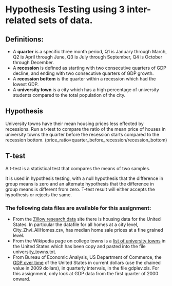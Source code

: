 # Hypothesis Testing using 3 inter-related sets of data.

## Definitions:

- A **quarter** is a specific three month period, Q1 is January through March, Q2 is April through June, Q3 is July through September, Q4 is October through December.
- A **recession** is defined as starting with two consecutive quarters of GDP decline, and ending with two consecutive quarters of GDP growth.
- A **recession bottom** is the quarter within a recession which had the lowest GDP.
- A **university town** is a city which has a high percentage of university students compared to the total population of the city.

## Hypothesis
University towns have their mean housing prices less effected by recessions. 
Run a t-test to compare the ratio of the mean price of houses in university towns the quarter before the recession starts compared to the recession bottom. (price_ratio=quarter_before_recession/recession_bottom)

## T-test

A t-test is a statistical test that compares the means of two samples. 

It is used in hypothesis testing, with a null hypothesis that the difference in group means is zero and an alternate hypothesis that the difference in group means is different from zero.
T-test result will either accepts the hypothesis or rejects the same.

### The following data files are available for this assignment:

- From the [Zillow research data](https://www.zillow.com/research/data/) site there is housing data for the United States. In particular the datafile for all homes at a city level, City_Zhvi_AllHomes.csv, has median home sale prices at a fine grained level.
- From the Wikipedia page on college towns is a [list of university towns](https://en.wikipedia.org/wiki/List_of_college_towns#College_towns_in_the_United_States) in the United States which has been copy and pasted into the file university_towns.txt.
- From Bureau of Economic Analysis, US Department of Commerce, the [GDP over time](https://www.bea.gov/data/gdp/gross-domestic-product#gdp) of the United States in current dollars (use the chained value in 2009 dollars), in quarterly intervals, in the file gdplev.xls. For this assignment, only look at GDP data from the first quarter of 2000 onward.
